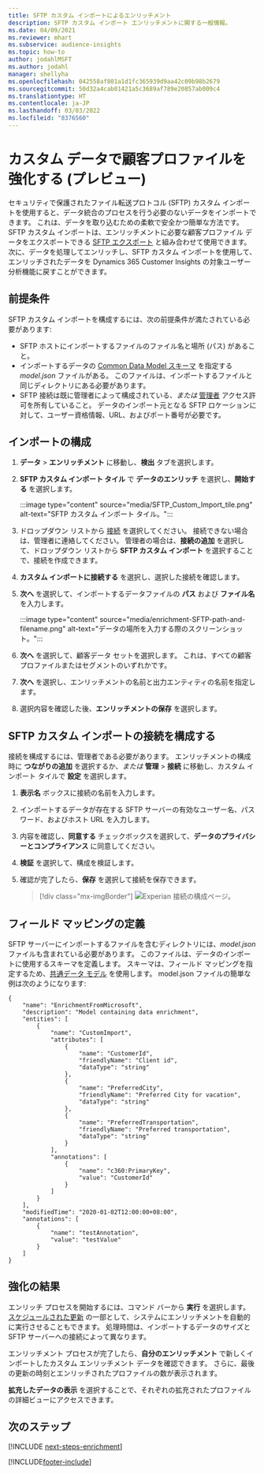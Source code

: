 ```yaml
---
title: SFTP カスタム インポートによるエンリッチメント
description: SFTP カスタム インポート エンリッチメントに関する一般情報。
ms.date: 04/09/2021
ms.reviewer: mhart
ms.subservice: audience-insights
ms.topic: how-to
author: jodahlMSFT
ms.author: jodahl
manager: shellyha
ms.openlocfilehash: 042558af801a1d1fc365939d9aa42c09b98b2679
ms.sourcegitcommit: 50d32a4cab01421a5c3689af789e20857ab009c4
ms.translationtype: HT
ms.contentlocale: ja-JP
ms.lasthandoff: 03/03/2022
ms.locfileid: "8376560"
---
```

# <a name="enrich-customer-profiles-with-custom-data-preview"></a>カスタム データで顧客プロファイルを強化する (プレビュー)

セキュリティで保護されたファイル転送プロトコル (SFTP) カスタム インポートを使用すると、データ統合のプロセスを行う必要のないデータをインポートできます。 これは、データを取り込むための柔軟で安全かつ簡単な方法です。 SFTP カスタム インポートは、エンリッチメントに必要な顧客プロファイル データをエクスポートできる [SFTP エクスポート](export-sftp.md) と組み合わせて使用できます。 次に、データを処理してエンリッチし、SFTP カスタム インポートを使用して、エンリッチされたデータを Dynamics 365 Customer Insights の対象ユーザー分析機能に戻すことができます。

## <a name="prerequisites"></a>前提条件

SFTP カスタム インポートを構成するには、次の前提条件が満たされている必要があります:

- SFTP ホストにインポートするファイルのファイル名と場所 (パス) があること。
- インポートするデータの [Common Data Model スキーマ](/common-data-model/) を指定する *model.json* ファイルがある。 このファイルは、インポートするファイルと同じディレクトリにある必要があります。
- SFTP 接続は既に管理者によって構成されている、*または* [管理者](permissions.md#admin) アクセス許可を所有していること。 データのインポート元となる SFTP ロケーションに対して、ユーザー資格情報、URL、およびポート番号が必要です。


## <a name="configure-the-import"></a>インポートの構成

1. **データ** > **エンリッチメント** に移動し、**検出** タブを選択します。

1. **SFTP カスタム インポート タイル** で **データのエンリッチ** を選択し、**開始する** を選択します。

   :::image type="content" source="media/SFTP_Custom_Import_tile.png" alt-text="SFTP カスタム インポート タイル。":::

1. ドロップダウン リストから [接続](connections.md) を選択してください。 接続できない場合は、管理者に連絡してください。 管理者の場合は、**接続の追加** を選択して、ドロップダウン リストから **SFTP カスタム インポート** を選択することで、接続を作成できます。

1. **カスタム インポートに接続する** を選択し、選択した接続を確認します。

1.  **次へ** を選択して、インポートするデータファイルの **パス** および **ファイル名** を入力します。

    :::image type="content" source="media/enrichment-SFTP-path-and-filename.png" alt-text="データの場所を入力する際のスクリーンショット。":::

1. **次へ** を選択して、顧客データ セットを選択します。 これは、すべての顧客プロファイルまたはセグメントのいずれかです。

1. **次へ** を選択し、エンリッチメントの名前と出力エンティティの名前を指定します。 

1. 選択内容を確認した後、**エンリッチメントの保存** を選択します。

## <a name="configure-the-connection-for-sftp-custom-import"></a>SFTP カスタム インポートの接続を構成する 

接続を構成するには、管理者である必要があります。 エンリッチメントの構成時に **つながりの追加** を選択するか、*または* **管理** > **接続** に移動し、カスタム インポート タイルで **設定** を選択します。

1. **表示名** ボックスに接続の名前を入力します。

1. インポートするデータが存在する SFTP サーバーの有効なユーザー名、パスワード、およびホスト URL を入力します。

1. 内容を確認し、**同意する** チェックボックスを選択して、**データのプライバシーとコンプライアンス** に同意してください。

1. **検証** を選択して、構成を検証します。

1. 確認が完了したら、**保存** を選択して接続を保存できます。

   > [!div class="mx-imgBorder"]
   > ![Experian 接続の構成ページ。](media/enrichment-SFTP-connection.png "Experian 接続の構成ページ")


## <a name="defining-field-mappings"></a>フィールド マッピングの定義 

SFTP サーバーにインポートするファイルを含むディレクトリには、*model.json* ファイルも含まれている必要があります。 このファイルは、データのインポートに使用するスキーマを定義します。 スキーマは、フィールド マッピングを指定するため、[共通データ モデル](/common-data-model/) を使用します。 model.json ファイルの簡単な例は次のようになります:

```
{
    "name": "EnrichmentFromMicrosoft",
    "description": "Model containing data enrichment",
    "entities": [
        {
            "name": "CustomImport",
            "attributes": [
                {
                    "name": "CustomerId",
                    "friendlyName": "Client id",
                    "dataType": "string"
                },
                {
                    "name": "PreferredCity",
                    "friendlyName": "Preferred City for vacation",
                    "dataType": "string"
                },
                {
                    "name": "PreferredTransportation",
                    "friendlyName": "Preferred transportation",
                    "dataType": "string"
                }
            ],
            "annotations": [
                {
                    "name": "c360:PrimaryKey",
                    "value": "CustomerId"
                }
            ]
        }
    ],
    "modifiedTime": "2020-01-02T12:00:00+08:00",
    "annotations": [
        {
            "name": "testAnnotation",
            "value": "testValue"
        }
    ]
}
```

## <a name="enrichment-results"></a>強化の結果

エンリッチ プロセスを開始するには、コマンド バーから **実行** を選択します。 [スケジュールされた更新](system.md#schedule-tab) の一部として、システムにエンリッチメントを自動的に実行させることもできます。 処理時間は、インポートするデータのサイズと SFTP サーバーへの接続によって異なります。

エンリッチメント プロセスが完了したら、**自分のエンリッチメント** で新しくインポートしたカスタム エンリッチメント データを確認できます。 さらに、最後の更新の時刻とエンリッチされたプロファイルの数が表示されます。

**拡充したデータの表示** を選択することで、それぞれの拡充されたプロファイルの詳細ビューにアクセスできます。

## <a name="next-steps"></a>次のステップ

[!INCLUDE [next-steps-enrichment](../includes/next-steps-enrichment.md)]

[!INCLUDE[footer-include](../includes/footer-banner.md)]

